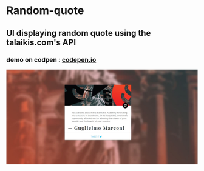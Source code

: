 # Random-quote
## UI displaying random quote using the talaikis.com's API
### demo on codpen : [codepen.io](https://codepen.io/MedZed/pen/qKNeqz)
![Screenshot](img/screenshot.JPG)
